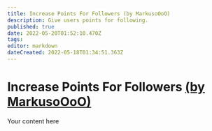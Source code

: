 ```yaml
---
title: Increase Points For Followers (by MarkusoOoO)
description: Give users points for following.
published: true
date: 2022-05-20T01:52:10.470Z
tags: 
editor: markdown
dateCreated: 2022-05-18T01:34:51.363Z
---
```


# Increase Points For Followers [(by MarkusoOoO)](https://www.twitch.tv/MarkusoOoO)
Your content here